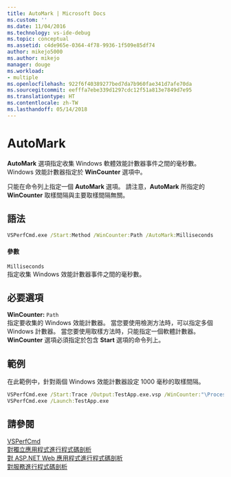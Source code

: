 ```yaml
---
title: AutoMark | Microsoft Docs
ms.custom: ''
ms.date: 11/04/2016
ms.technology: vs-ide-debug
ms.topic: conceptual
ms.assetid: c4de965e-0364-4f78-9936-1f509e85df74
author: mikejo5000
ms.author: mikejo
manager: douge
ms.workload:
- multiple
ms.openlocfilehash: 922f6f40389277bed7da7b960fae341d7afe70da
ms.sourcegitcommit: eefffa7ebe339d1297cdc12f51a813e7849d7e95
ms.translationtype: HT
ms.contentlocale: zh-TW
ms.lasthandoff: 05/14/2018
---
```

# <a name="automark"></a>AutoMark
**AutoMark** 選項指定收集 Windows 軟體效能計數器事件之間的毫秒數。 Windows 效能計數器指定於 **WinCounter** 選項中。  
  
 只能在命令列上指定一個 **AutoMark** 選項。 請注意，**AutoMark** 所指定的 **WinCounter** 取樣間隔與主要取樣間隔無關。  
  
## <a name="syntax"></a>語法  
  
```cmd  
VSPerfCmd.exe /Start:Method /WinCounter:Path /AutoMark:Milliseconds  
```  
  
#### <a name="parameters"></a>參數  
 `Milliseconds`  
 指定收集 Windows 效能計數器事件之間的毫秒數。  
  
## <a name="required-options"></a>必要選項  
 **WinCounter:** `Path`  
 指定要收集的 Windows 效能計數器。 當您要使用檢測方法時，可以指定多個 Windows 計數器。 當您要使用取樣方法時，只能指定一個軟體計數器。 **WinCounter** 選項必須指定於包含 **Start** 選項的命令列上。  
  
## <a name="example"></a>範例  
 在此範例中，針對兩個 Windows 效能計數器設定 1000 毫秒的取樣間隔。  
  
```cmd  
VSPerfCmd.exe /Start:Trace /Output:TestApp.exe.vsp /WinCounter:"\Process(*)\% Processor Time" /WinCounter:"\ASP.NET\Pages/sec" /AutoMark:1000  
VSPerfCmd.exe /Launch:TestApp.exe  
```  
  
## <a name="see-also"></a>請參閱  
 [VSPerfCmd](../profiling/vsperfcmd.md)   
 [對獨立應用程式進行程式碼剖析](../profiling/command-line-profiling-of-stand-alone-applications.md)   
 [對 ASP.NET Web 應用程式進行程式碼剖析](../profiling/command-line-profiling-of-aspnet-web-applications.md)   
 [對服務進行程式碼剖析](../profiling/command-line-profiling-of-services.md)